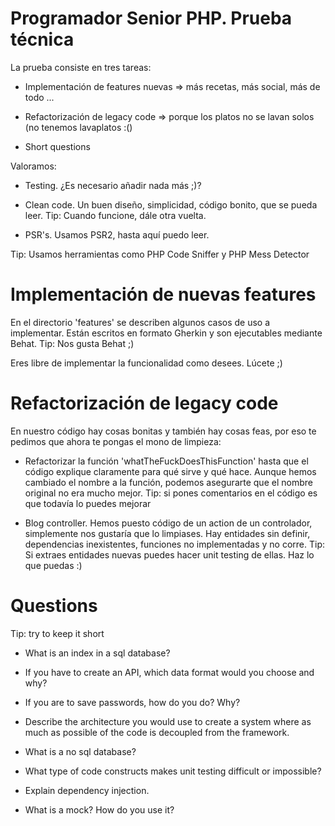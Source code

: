 Programador Senior PHP. Prueba técnica
======================================

La prueba consiste en tres tareas:

* Implementación de features nuevas => más recetas, más social, más de todo ...

* Refactorización de legacy code => porque los platos no se lavan solos (no tenemos lavaplatos :()

* Short questions

Valoramos:

* Testing. ¿Es necesario añadir nada más ;)?

* Clean code. Un buen diseño, simplicidad, código bonito, que se pueda leer. Tip: Cuando funcione, dále otra vuelta.

* PSR's. Usamos PSR2, hasta aquí puedo leer.

Tip: Usamos herramientas como PHP Code Sniffer y PHP Mess Detector

Implementación de nuevas features
=================================
En el directorio 'features' se describen algunos casos de uso a implementar.
Están escritos en formato Gherkin y son ejecutables mediante Behat.
Tip: Nos gusta Behat ;)

Eres libre de implementar la funcionalidad como desees. Lúcete ;)

Refactorización de legacy code
==============================
En nuestro código hay cosas bonitas y también hay cosas feas, por eso te pedimos que ahora te pongas el mono de limpieza:

* Refactorizar la función 'whatTheFuckDoesThisFunction' hasta que el código explique claramente para qué sirve y qué hace.
Aunque hemos cambiado el nombre a la función, podemos asegurarte que el nombre original no era mucho mejor.
Tip: si pones comentarios en el código es que todavía lo puedes mejorar

* Blog controller. Hemos puesto código de un action de un controlador, simplemente nos gustaría que lo limpiases.
Hay entidades sin definir, dependencias inexistentes, funciones no implementadas y no corre.
Tip: Si extraes entidades nuevas puedes hacer unit testing de ellas.
Haz lo que puedas :)

Questions
=========
Tip: try to keep it short

* What is an index in a sql database?

* If you have to create an API, which data format would you choose and why?

* If you are to save passwords, how do you do? Why?

* Describe the architecture you would use to create a system where as much as possible of the code is decoupled from the framework.

* What is a no sql database?

* What type of code constructs makes unit testing difficult or impossible?

* Explain dependency injection.

* What is a mock? How do you use it?

